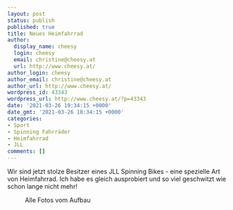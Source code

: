 ```yaml
---
layout: post
status: publish
published: true
title: Neues Heimfahrrad
author:
  display_name: cheesy
  login: cheesy
  email: christine@cheesy.at
  url: http://www.cheesy.at/
author_login: cheesy
author_email: christine@cheesy.at
author_url: http://www.cheesy.at/
wordpress_id: 43343
wordpress_url: http://www.cheesy.at/?p=43343
date: '2021-03-26 19:34:15 +0000'
date_gmt: '2021-03-26 18:34:15 +0000'
categories:
- Sport
- Spinning Fahrräder
- Heimfahrrad
- JLL
comments: []
---
```

<!-- wp:paragraph -->
Wir sind jetzt stolze Besitzer eines JLL Spinning Bikes - eine spezielle Art von Heimfahrrad. Ich habe es gleich ausprobiert und so viel geschwitzt wie schon lange nicht mehr!
<!-- /wp:paragraph -->
<!-- wp:image {"id":43340,"linkDestination":"custom"} -->
<figure class="wp-block-image"><a href="{% link _fotos/arbeit/2015-2022-puppet/2021/heimfahrrad/index.md %}"><img src="{% link _fotos/arbeit/2015-2022-puppet/2021/heimfahrrad/Heimfahrrad-007.jpg %}" alt="" class="wp-image-43340"></a><br>
<figcaption>Alle Fotos vom Aufbau</figcaption>
</figure>
<!-- /wp:image -->
